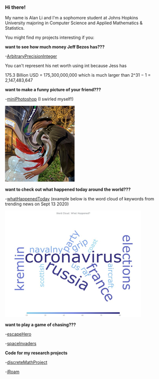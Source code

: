 ### Hi there! 

My name is Alan Li and I'm a sophomore student at Johns Hopkins University majoring in Computer Science and Applied Mathematics & Statistics. 

You might find my projects interesting if you:

**want to see how much money Jeff Bezos has???** 
  
  -[ArbitraryPrecisionInteger](https://github.com/tottiliyt/ArbitraryPrecisionInteger)
  
  You can't represent his net worth using int because Jess has
  
  175.3 Billion USD = 175,300,000,000 which is much larger than 2^31 − 1 = 2,147,483,647 

**want to make a funny picture of your friend???** 
  
  -[miniPhotoshop](https://github.com/tottiliyt/miniPhotoshop)
  (I swirled myself!)
  
  <img src="https://github.com/tottiliyt/miniPhotoshop/blob/master/swirl_myself.jpg" width="230" height="250">

**want to check out what happened today around the world???** 
  
  -[whatHappenedToday](https://github.com/tottiliyt/whatHappenedToday)
  (example below is the word cloud of keywords from trending news on Sept 13 2020)
  
  <img src="https://github.com/tottiliyt/whatHappenedToday/blob/master/Sept13News.jpg" width="450" height="350">
  
**want to play a game of chasing???** 
  
  -[escapeHero](https://github.com/tottiliyt/escapeHero)
  
  -[spaceInvaders](https://github.com/tottiliyt/spaceInvaders)



**Code for my research projects**

  -[discreteMathProject](https://github.com/tottiliyt/discreteMathProject)
  
  -[iRoam](https://github.com/tottiliyt/iRoam)
